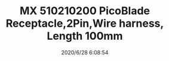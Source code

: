 ﻿---
layout: post 
title: MX 510210200 PicoBlade Receptacle,2Pin,Wire harness, Length 100mm
tags: 51021
categories: wire-harness
overview: 510210200 PicoBlade Receptacle,2Pin,Wire harness, Length 100mm,1.25mm Pitch, Single Row, Friction Lock, 2 Circuits, Natural
series: 
part_number: 510210200
thumb_img: static/202006/352-thumb-20200628141031.jpg
image: static/202006/352-20200628141031.jpg
date: 2020/6/28 6:08:54
---



